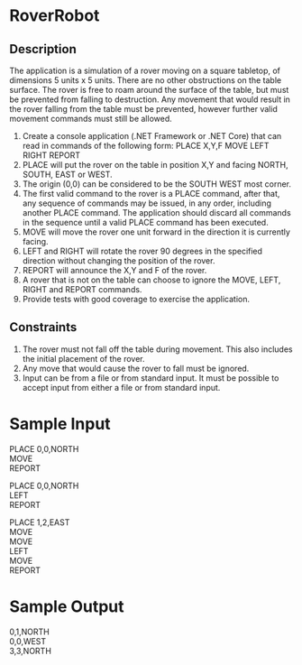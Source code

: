 # RoverRobot

## Description
The application is a simulation of a rover moving on a square tabletop, of dimensions 5 units x 5
units. There are no other obstructions on the table surface. The rover is free to roam around the
surface of the table, but must be prevented from falling to destruction. Any movement that would
result in the rover falling from the table must be prevented, however further valid movement
commands must still be allowed.

1. Create a console application (.NET Framework or .NET Core) that can read in commands of
the following form:
PLACE X,Y,F
MOVE
LEFT
RIGHT
REPORT
2. PLACE will put the rover on the table in position X,Y and facing NORTH, SOUTH, EAST or
WEST.
3. The origin (0,0) can be considered to be the SOUTH WEST most corner.
4. The first valid command to the rover is a PLACE command, after that, any sequence of
    commands may be issued, in any order, including another PLACE command. The application
    should discard all commands in the sequence until a valid PLACE command has been
    executed.
5. MOVE will move the rover one unit forward in the direction it is currently facing.
6. LEFT and RIGHT will rotate the rover 90 degrees in the specified direction without changing
the position of the rover.
7. REPORT will announce the X,Y and F of the rover.
8. A rover that is not on the table can choose to ignore the MOVE, LEFT, RIGHT and REPORT
commands.
9. Provide tests with good coverage to exercise the application.

## Constraints
1. The rover must not fall off the table during movement. This also includes the initial
    placement of the rover.
2.  Any move that would cause the rover to fall must be ignored.
3.  Input can be from a file or from standard input. It must be possible to accept input from
either a file or from standard input.

# Sample Input
PLACE 0,0,NORTH <br>
MOVE <br>
REPORT <br>

PLACE 0,0,NORTH <br>
LEFT <br>
REPORT <br>

PLACE 1,2,EAST <br>
MOVE <br>
MOVE <br>
LEFT <br>
MOVE <br>
REPORT <br>

# Sample Output
0,1,NORTH <br>
0,0,WEST <br>
3,3,NORTH <br>